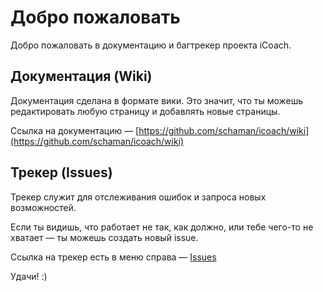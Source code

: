 # Добро пожаловать

Добро пожаловать в документацию и багтрекер проекта iCoach.

## Документация (Wiki)

Документация сделана в формате вики. Это значит, что ты можешь редактировать любую страницу и добавлять новые страницы.

Ссылка на документацию — [https://github.com/schaman/icoach/wiki](https://github.com/schaman/icoach/wiki)

## Трекер (Issues)

Трекер служит для отслеживания ошибок и запроса новых возможностей.

Если ты видишь, что работает не так, как должно, или тебе чего-то не хватает — ты можешь создать новый issue.

Ссылка на трекер есть в меню справа — [Issues](https://github.com/schaman/icoach/issues)


Удачи! :)
